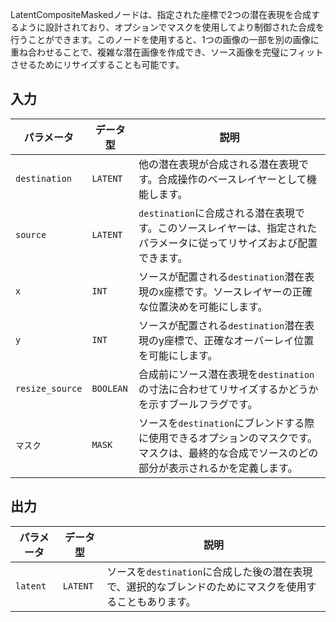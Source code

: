 
LatentCompositeMaskedノードは、指定された座標で2つの潜在表現を合成するように設計されており、オプションでマスクを使用してより制御された合成を行うことができます。このノードを使用すると、1つの画像の一部を別の画像に重ね合わせることで、複雑な潜在画像を作成でき、ソース画像を完璧にフィットさせるためにリサイズすることも可能です。

## 入力

| パラメータ | データ型 | 説明 |
|-----------|-------------|-------------|
| `destination` | `LATENT`    | 他の潜在表現が合成される潜在表現です。合成操作のベースレイヤーとして機能します。 |
| `source` | `LATENT`    | `destination`に合成される潜在表現です。このソースレイヤーは、指定されたパラメータに従ってリサイズおよび配置できます。 |
| `x` | `INT`       | ソースが配置される`destination`潜在表現のx座標です。ソースレイヤーの正確な位置決めを可能にします。 |
| `y` | `INT`       | ソースが配置される`destination`潜在表現のy座標で、正確なオーバーレイ位置を可能にします。 |
| `resize_source` | `BOOLEAN` | 合成前にソース潜在表現を`destination`の寸法に合わせてリサイズするかどうかを示すブールフラグです。 |
| `マスク` | `MASK`     | ソースを`destination`にブレンドする際に使用できるオプションのマスクです。マスクは、最終的な合成でソースのどの部分が表示されるかを定義します。 |

## 出力

| パラメータ | データ型 | 説明 |
|-----------|-------------|-------------|
| `latent`  | `LATENT`    | ソースを`destination`に合成した後の潜在表現で、選択的なブレンドのためにマスクを使用することもあります。 |
